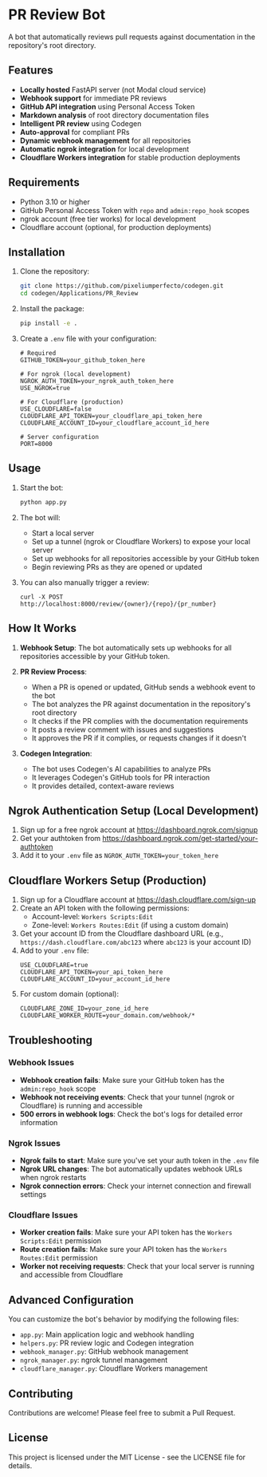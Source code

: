 # PR Review Bot

A bot that automatically reviews pull requests against documentation in the repository's root directory.

## Features

- **Locally hosted** FastAPI server (not Modal cloud service)
- **Webhook support** for immediate PR reviews
- **GitHub API integration** using Personal Access Token
- **Markdown analysis** of root directory documentation files
- **Intelligent PR review** using Codegen
- **Auto-approval** for compliant PRs
- **Dynamic webhook management** for all repositories
- **Automatic ngrok integration** for local development
- **Cloudflare Workers integration** for stable production deployments

## Requirements

- Python 3.10 or higher
- GitHub Personal Access Token with `repo` and `admin:repo_hook` scopes
- ngrok account (free tier works) for local development
- Cloudflare account (optional, for production deployments)

## Installation

1. Clone the repository:
   ```bash
   git clone https://github.com/pixeliumperfecto/codegen.git
   cd codegen/Applications/PR_Review
   ```

2. Install the package:
   ```bash
   pip install -e .
   ```

3. Create a `.env` file with your configuration:
   ```
   # Required
   GITHUB_TOKEN=your_github_token_here
   
   # For ngrok (local development)
   NGROK_AUTH_TOKEN=your_ngrok_auth_token_here
   USE_NGROK=true
   
   # For Cloudflare (production)
   USE_CLOUDFLARE=false
   CLOUDFLARE_API_TOKEN=your_cloudflare_api_token_here
   CLOUDFLARE_ACCOUNT_ID=your_cloudflare_account_id_here
   
   # Server configuration
   PORT=8000
   ```

## Usage

1. Start the bot:
   ```bash
   python app.py
   ```

2. The bot will:
   - Start a local server
   - Set up a tunnel (ngrok or Cloudflare Workers) to expose your local server
   - Set up webhooks for all repositories accessible by your GitHub token
   - Begin reviewing PRs as they are opened or updated

3. You can also manually trigger a review:
   ```
   curl -X POST http://localhost:8000/review/{owner}/{repo}/{pr_number}
   ```

## How It Works

1. **Webhook Setup**: The bot automatically sets up webhooks for all repositories accessible by your GitHub token.

2. **PR Review Process**:
   - When a PR is opened or updated, GitHub sends a webhook event to the bot
   - The bot analyzes the PR against documentation in the repository's root directory
   - It checks if the PR complies with the documentation requirements
   - It posts a review comment with issues and suggestions
   - It approves the PR if it complies, or requests changes if it doesn't

3. **Codegen Integration**:
   - The bot uses Codegen's AI capabilities to analyze PRs
   - It leverages Codegen's GitHub tools for PR interaction
   - It provides detailed, context-aware reviews

## Ngrok Authentication Setup (Local Development)

1. Sign up for a free ngrok account at https://dashboard.ngrok.com/signup
2. Get your authtoken from https://dashboard.ngrok.com/get-started/your-authtoken
3. Add it to your `.env` file as `NGROK_AUTH_TOKEN=your_token_here`

## Cloudflare Workers Setup (Production)

1. Sign up for a Cloudflare account at https://dash.cloudflare.com/sign-up
2. Create an API token with the following permissions:
   - Account-level: `Workers Scripts:Edit`
   - Zone-level: `Workers Routes:Edit` (if using a custom domain)
3. Get your account ID from the Cloudflare dashboard URL (e.g., `https://dash.cloudflare.com/abc123` where `abc123` is your account ID)
4. Add to your `.env` file:
   ```
   USE_CLOUDFLARE=true
   CLOUDFLARE_API_TOKEN=your_api_token_here
   CLOUDFLARE_ACCOUNT_ID=your_account_id_here
   ```
5. For custom domain (optional):
   ```
   CLOUDFLARE_ZONE_ID=your_zone_id_here
   CLOUDFLARE_WORKER_ROUTE=your_domain.com/webhook/*
   ```

## Troubleshooting

### Webhook Issues

- **Webhook creation fails**: Make sure your GitHub token has the `admin:repo_hook` scope
- **Webhook not receiving events**: Check that your tunnel (ngrok or Cloudflare) is running and accessible
- **500 errors in webhook logs**: Check the bot's logs for detailed error information

### Ngrok Issues

- **Ngrok fails to start**: Make sure you've set your auth token in the `.env` file
- **Ngrok URL changes**: The bot automatically updates webhook URLs when ngrok restarts
- **Ngrok connection errors**: Check your internet connection and firewall settings

### Cloudflare Issues

- **Worker creation fails**: Make sure your API token has the `Workers Scripts:Edit` permission
- **Route creation fails**: Make sure your API token has the `Workers Routes:Edit` permission
- **Worker not receiving requests**: Check that your local server is running and accessible from Cloudflare

## Advanced Configuration

You can customize the bot's behavior by modifying the following files:

- `app.py`: Main application logic and webhook handling
- `helpers.py`: PR review logic and Codegen integration
- `webhook_manager.py`: GitHub webhook management
- `ngrok_manager.py`: ngrok tunnel management
- `cloudflare_manager.py`: Cloudflare Workers management

## Contributing

Contributions are welcome! Please feel free to submit a Pull Request.

## License

This project is licensed under the MIT License - see the LICENSE file for details.